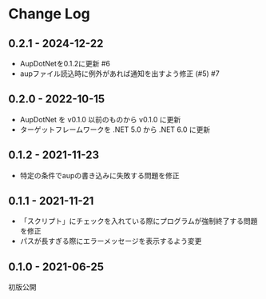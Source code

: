 # Change Log

## 0.2.1 - 2024-12-22
- AupDotNetを0.1.2に更新 #6
- aupファイル読込時に例外があれば通知を出すよう修正 (#5) #7

## 0.2.0 - 2022-10-15
- AupDotNet を v0.1.0 以前のものから v0.1.0 に更新
- ターゲットフレームワークを .NET 5.0 から .NET 6.0 に更新

## 0.1.2 - 2021-11-23
- 特定の条件でaupの書き込みに失敗する問題を修正

## 0.1.1 - 2021-11-21
- 「スクリプト」にチェックを入れている際にプログラムが強制終了する問題を修正
- パスが長すぎる際にエラーメッセージを表示するよう変更

## 0.1.0 - 2021-06-25
初版公開
